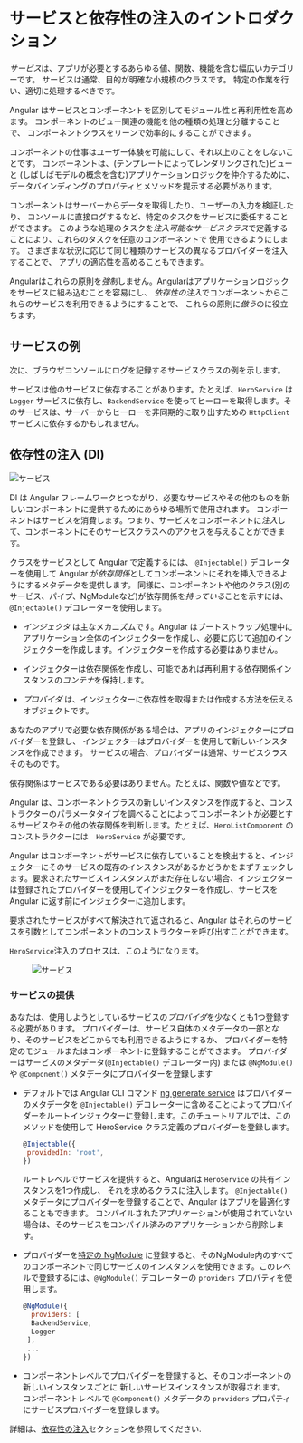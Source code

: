 # サービスと依存性の注入のイントロダクション

*サービス*は、アプリが必要とするあらゆる値、関数、機能を含む幅広いカテゴリーです。
サービスは通常、目的が明確な小規模のクラスです。
特定の作業を行い、適切に処理するべきです。

Angular はサービスとコンポーネントを区別してモジュール性と再利用性を高めます。
コンポーネントのビュー関連の機能を他の種類の処理と分離することで、
コンポーネントクラスをリーンで効率的にすることができます。

コンポーネントの仕事はユーザー体験を可能にして、それ以上のことをしないことです。
コンポーネントは、(テンプレートによってレンダリングされた)ビューと
(しばしばモデルの概念を含む)アプリケーションロジックを仲介するために、
データバインディングのプロパティとメソッドを提示する必要があります。

コンポーネントはサーバーからデータを取得したり、ユーザーの入力を検証したり、
コンソールに直接ログするなど、特定のタスクをサービスに委任することができます。
このような処理のタスクを*注入可能なサービスクラス*で定義することにより、これらのタスクを任意のコンポーネントで
使用できるようにします。
さまざまな状況に応じて同じ種類のサービスの異なるプロバイダーを注入することで、
アプリの適応性を高めることもできます。

Angularはこれらの原則を*強制*しません。Angularはアプリケーションロジックをサービスに組み込むことを容易にし、
*依存性の注入*でコンポーネントからこれらのサービスを利用できるようにすることで、
これらの原則に*倣う*のに役立ちます。

## サービスの例

次に、ブラウザコンソールにログを記録するサービスクラスの例を示します。

<code-example path="architecture/src/app/logger.service.ts" linenums="false" header="src/app/logger.service.ts (class)" region="class"></code-example>

サービスは他のサービスに依存することがあります。たとえば、`HeroService` は `Logger` サービスに依存し、`BackendService` を使ってヒーローを取得します。そのサービスは、サーバーからヒーローを非同期的に取り出すための `HttpClient` サービスに依存するかもしれません。

<code-example path="architecture/src/app/hero.service.ts" linenums="false" header="src/app/hero.service.ts (class)" region="class"></code-example>

## 依存性の注入 (DI)

<img src="generated/images/guide/architecture/dependency-injection.png" alt="サービス" class="left">

DI は Angular フレームワークとつながり、必要なサービスやその他のものを新しいコンポーネントに提供するためにあらゆる場所で使用されます。
コンポーネントはサービスを消費します。つまり、サービスをコンポーネントに*注入*して、コンポーネントにそのサービスクラスへのアクセスを与えることができます。

クラスをサービスとして Angular で定義するには、  `@Injectable()` デコレーターを使用して Angular が*依存関係*としてコンポーネントにそれを挿入できるようにするメタデータを提供します。
同様に、コンポーネントや他のクラス(別のサービス、パイプ、NgModuleなど)が依存関係を*持っている*ことを示すには、 `@Injectable()` デコレーターを使用します。

* *インジェクタ* は主なメカニズムです。Angular はブートストラップ処理中にアプリケーション全体のインジェクターを作成し、必要に応じて追加のインジェクターを作成します。インジェクターを作成する必要はありません。

* インジェクターは依存関係を作成し、可能であれば再利用する依存関係インスタンスの*コンテナ*を保持します。

* *プロバイダ* は、インジェクターに依存性を取得または作成する方法を伝えるオブジェクトです。

あなたのアプリで必要な依存関係がある場合は、アプリのインジェクターにプロバイダーを登録し、
インジェクターはプロバイダーを使用して新しいインスタンスを作成できます。
サービスの場合、プロバイダーは通常、サービスクラスそのものです。

<div class="alert is-helpful">

依存関係はサービスである必要はありません。たとえば、関数や値などです。

</div>

Angular は、コンポーネントクラスの新しいインスタンスを作成すると、コンストラクターのパラメータタイプを調べることによってコンポーネントが必要とするサービスやその他の依存関係を判断します。たとえば、`HeroListComponent` のコンストラクターには　`HeroService` が必要です。

<code-example path="architecture/src/app/hero-list.component.ts" linenums="false" header="src/app/hero-list.component.ts (constructor)" region="ctor"></code-example>

Angular はコンポーネントがサービスに依存していることを検出すると、インジェクターにそのサービスの既存のインスタンスがあるかどうかをまずチェックします。要求されたサービスインスタンスがまだ存在しない場合、インジェクターは登録されたプロバイダーを使用してインジェクターを作成し、サービスを Angular に返す前にインジェクターに追加します。

要求されたサービスがすべて解決されて返されると、Angular はそれらのサービスを引数としてコンポーネントのコンストラクターを呼び出すことができます。

`HeroService`注入のプロセスは、このようになります。

<figure>
  <img src="generated/images/guide/architecture/injector-injects.png" alt="サービス" class="left">
</figure>

### サービスの提供

あなたは、使用しようとしているサービスの*プロバイダ*を少なくとも1つ登録する必要があります。
プロバイダーは、サービス自体のメタデータの一部となり、そのサービスをどこからでも利用できるようにするか、
プロバイダーを特定のモジュールまたはコンポーネントに登録することができます。
プロバイダーはサービスのメタデータ(`@Injectable()` デコレーター内) または
`@NgModule()` や `@Component()` メタデータにプロバイダーを登録します

* デフォルトでは Angular CLI コマンド [ng generate service](cli/generate) はプロバイダーのメタデータを `@Injectable()` デコレーターに含めることによってプロバイダーをルートインジェクターに登録します。このチュートリアルでは、このメソッドを使用して HeroService クラス定義のプロバイダーを登録します。

   ``` js
   @Injectable({
    providedIn: 'root',
   })
   ``` 

   ルートレベルでサービスを提供すると、Angularは `HeroService` の共有インスタンスを1つ作成し、
   それを求めるクラスに注入します。
   `@Injectable()` メタデータにプロバイダーを登録することで、Angular はアプリを最適化することもできます。
   コンパイルされたアプリケーションが使用されていない場合は、そのサービスをコンパイル済みのアプリケーションから削除します。

* プロバイダーを[特定の NgModule](guide/architecture-modules) に登録すると、そのNgModule内のすべてのコンポーネントで同じサービスのインスタンスを使用できます。このレベルで登録するには、`@NgModule()` デコレーターの `providers` プロパティを使用します。

   ```js
   @NgModule({
     providers: [
     BackendService,
     Logger
    ],
    ...
   })
   ``` 

* コンポーネントレベルでプロバイダーを登録すると、そのコンポーネントの新しいインスタンスごとに
新しいサービスインスタンスが取得されます。
コンポーネントレベルで `@Component()` メタデータの `providers` プロパティにサービスプロバイダーを登録します。

   <code-example path="architecture/src/app/hero-list.component.ts" linenums="false" header="src/app/hero-list.component.ts (component providers)" region="providers"></code-example>

詳細は、[依存性の注入](guide/dependency-injection)セクションを参照してください.
